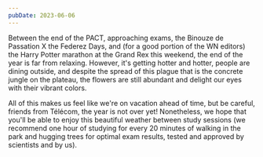 ```yaml
---
pubDate: 2023-06-06
---
```


Between the end of the PACT, approaching exams, the Binouze de Passation X the Federez Days, and (for a good portion of the WN editors) the Harry Potter marathon at the Grand Rex this weekend, the end of the year is far from relaxing. However, it's getting hotter and hotter, people are dining outside, and despite the spread of this plague that is the concrete jungle on the plateau, the flowers are still abundant and delight our eyes with their vibrant colors.

All of this makes us feel like we're on vacation ahead of time, but be careful, friends from Télécom, the year is not over yet! Nonetheless, we hope that you'll be able to enjoy this beautiful weather between study sessions (we recommend one hour of studying for every 20 minutes of walking in the park and hugging trees for optimal exam results, tested and approved by scientists and by us).